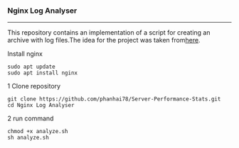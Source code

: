 ### Nginx Log Analyser
---
This repository contains an implementation of a script for creating an archive with log files.The idea for the project was taken from[here](https://roadmap.sh/projects/nginx-log-analyser).

Install nginx
```
sudo apt update
sudo apt install nginx
```
1 Clone repository 
```
git clone https://github.com/phanhai78/Server-Performance-Stats.git
cd Nginx Log Analyser
```
2 run command
```
chmod +x analyze.sh
sh analyze.sh
```